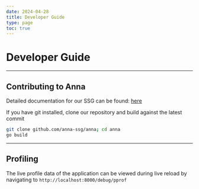 ```yaml
---
date: 2024-04-28
title: Developer Guide
type: page
toc: true
---
```


# Developer Guide

---

## Contributing to Anna

Detailed documentation for our SSG can be found: [here](https://anna-docs.netlify.app/)

If you have git installed, clone our repository and build against the latest commit

```sh
git clone github.com/anna-ssg/anna; cd anna
go build
```

---

## Profiling

The live profile data of the application can be viewed during live reload by navigating to `http://localhost:8000/debug/pprof`
